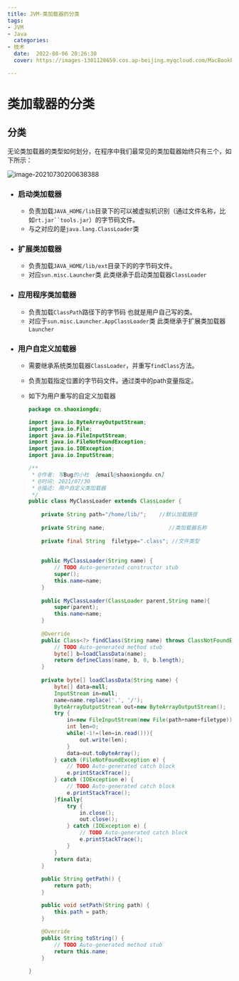 ```yaml
---
title: JVM-类加载器的分类
tags:
- JVM
- Java
  categories:
- 技术
  date:  2022-08-06 20:26:30
  cover: https://images-1301128659.cos.ap-beijing.myqcloud.com/MacBookPro202208051415727.png

---
```


# 类加载器的分类

## 分类

无论类加载器的类型如何划分，在程序中我们最常见的类加载器始终只有三个，如下所示：

![image-20210730200638388](https://images-1301128659.cos.ap-beijing.myqcloud.com/MacBookPro202208051415727.png)

- ### 启动类加载器

  - 负责加载`JAVA_HOME/lib`目录下的可以被虚拟机识别（通过文件名称，比如`rt.jar``tools.jar`）的字节码文件。
  - 与之对应的是`java.lang.ClassLoader`类

- ### 扩展类加载器

  - 负责加载`JAVA_HOME/lib/ext`目录下的的字节码文件。
  - 对应`sun.misc.Launcher`类 此类继承于启动类加载器`ClassLoader`

- ### 应用程序类加载器

  - 负责加载`ClassPath`路径下的字节码 也就是用户自己写的类。
  - 对应于`sun.misc.Launcher.AppClassLoader`类 此类继承于扩展类加载器`Launcher`

- ### 用户自定义加载器

  - 需要继承系统类加载器`ClassLoader`，并重写`findClass`方法。

  - 负责加载指定位置的字节码文件。通过类中的path变量指定。

  - 如下为用户重写的自定义加载器

    ```java
    package cn.shaoxiongdu;
    
    import java.io.ByteArrayOutputStream;
    import java.io.File;
    import java.io.FileInputStream;
    import java.io.FileNotFoundException;
    import java.io.IOException;
    import java.io.InputStream;
    
    /**
     * @作者: 写Bug的小杜 【email@shaoxiongdu.cn】
     * @时间: 2021/07/30
     * @描述: 用户自定义类加载器
     */
    public class MyClassLoader extends ClassLoader {
        
        private String path="/home/lib/";    //默认加载路径
        
        private String name;                    //类加载器名称
        
        private final String  filetype=".class"; //文件类型
        
        
        public MyClassLoader(String name) {
            // TODO Auto-generated constructor stub
            super();
            this.name=name;
        }
        
        public MyClassLoader(ClassLoader parent,String name){
            super(parent);
            this.name=name;
        }
        
        @Override
        public Class<?> findClass(String name) throws ClassNotFoundException {
            // TODO Auto-generated method stub
            byte[] b=loadClassData(name);
            return defineClass(name, b, 0, b.length);
        }
        
        private byte[] loadClassData(String name) {
            byte[] data=null;
            InputStream in=null;
            name=name.replace('.', '/');
            ByteArrayOutputStream out=new ByteArrayOutputStream();
            try {
                in=new FileInputStream(new File(path+name+filetype));
                int len=0;
                while(-1!=(len=in.read())){
                    out.write(len);
                }
                data=out.toByteArray();
            } catch (FileNotFoundException e) {
                // TODO Auto-generated catch block
                e.printStackTrace();
            } catch (IOException e) {
                // TODO Auto-generated catch block
                e.printStackTrace();
            }finally{
                try {
                    in.close();
                    out.close();
                } catch (IOException e) {
                    // TODO Auto-generated catch block
                    e.printStackTrace();
                }
            }
            return data;
        }
        
        public String getPath() {
            return path;
        }
    
        public void setPath(String path) {
            this.path = path;
        }
        
        @Override
        public String toString() {
            // TODO Auto-generated method stub
            return this.name;
        }
    
    }
    ```
